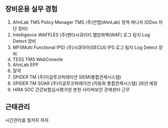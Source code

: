 ## 장비운용 실무 경험
1. AhnLab TMS Policy Manager TMS (주)안랩(AhnLab) 정책 매니저 (DDos 차단 장비)
2. Intelligence WAFFLES (주)펜타시큐리티 웹방화벽(WAF) 로그 탐지 Log Detect 장비
3. MFI(Multi Functional IPS) (주)시큐아이(SECUI) IPS 로그 탐지 Log Detect 장비
4. TESS TMS WebConsole
5. AhnLab EPP
6. 알약
7. SPiDER TM (주)이글루코퍼레이션 SIEM(통합관제시스템)
8. SPiDER TM SOAR (주)이글루코퍼레이션 (자동화 통합관제시스템) 26년 예정
9. HIRA SOC 건강보험심사평가원 본원 사이버보안 관제센터 근무

## 근태관리

시간관리를 철저히 하자

